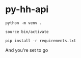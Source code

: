 # py-hh-api

```python -m venv .```

```source bin/activate```

```pip install -r requirements.txt```

And you're set to go
